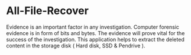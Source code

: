# All-File-Recover
Evidence is an important factor in any investigation. Computer forensic evidence is in form of bits and bytes. The evidence will prove vital for the success of the investigation. This application helps to extract the deleted content in the storage disk ( Hard disk, SSD &amp; Pendrive ).
